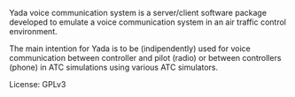 Yada voice communication system is a server/client software package developed to emulate a voice communication system in an air traffic control environment.

The main intention for Yada is to be (indipendently) used for voice communication between controller and pilot (radio) or between controllers (phone) in ATC simulations using various ATC simulators.

License: GPLv3
